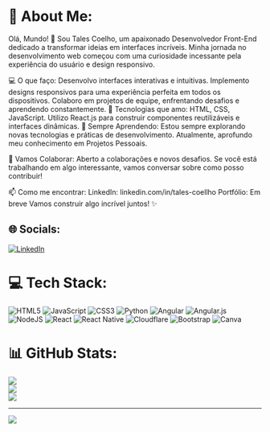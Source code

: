 # 💫 About Me:
Olá, Mundo! 👋 Sou Tales Coelho, um apaixonado Desenvolvedor Front-End dedicado a transformar ideias em interfaces incríveis. Minha jornada no desenvolvimento web começou com uma curiosidade incessante pela experiência do usuário e design responsivo.

💻 O que faço:
Desenvolvo interfaces interativas e intuitivas.
Implemento designs responsivos para uma experiência perfeita em todos os dispositivos.
Colaboro em projetos de equipe, enfrentando desafios e aprendendo constantemente.
🚀 Tecnologias que amo:
HTML, CSS, JavaScript.
Utilizo React.js para construir componentes reutilizáveis e interfaces dinâmicas.
🌱 Sempre Aprendendo:
Estou sempre explorando novas tecnologias e práticas de desenvolvimento. Atualmente, aprofundo meu conhecimento em Projetos Pessoais.

🤝 Vamos Colaborar:
Aberto a colaborações e novos desafios. Se você está trabalhando em algo interessante, vamos conversar sobre como posso contribuir!

📫 Como me encontrar:
LinkedIn: linkedin.com/in/tales-coellho
Portfólio: Em breve
Vamos construir algo incrível juntos! ✨


## 🌐 Socials:
[![LinkedIn](https://img.shields.io/badge/LinkedIn-%230077B5.svg?logo=linkedin&logoColor=white)](https://linkedin.com/in/linkedin.com/in/tales-coellho) 

# 💻 Tech Stack:
![HTML5](https://img.shields.io/badge/html5-%23E34F26.svg?style=for-the-badge&logo=html5&logoColor=white) ![JavaScript](https://img.shields.io/badge/javascript-%23323330.svg?style=for-the-badge&logo=javascript&logoColor=%23F7DF1E) ![CSS3](https://img.shields.io/badge/css3-%231572B6.svg?style=for-the-badge&logo=css3&logoColor=white) ![Python](https://img.shields.io/badge/python-3670A0?style=for-the-badge&logo=python&logoColor=ffdd54) ![Angular](https://img.shields.io/badge/angular-%23DD0031.svg?style=for-the-badge&logo=angular&logoColor=white) ![Angular.js](https://img.shields.io/badge/angular.js-%23E23237.svg?style=for-the-badge&logo=angularjs&logoColor=white) ![NodeJS](https://img.shields.io/badge/node.js-6DA55F?style=for-the-badge&logo=node.js&logoColor=white) ![React](https://img.shields.io/badge/react-%2320232a.svg?style=for-the-badge&logo=react&logoColor=%2361DAFB) ![React Native](https://img.shields.io/badge/react_native-%2320232a.svg?style=for-the-badge&logo=react&logoColor=%2361DAFB) ![Cloudflare](https://img.shields.io/badge/Cloudflare-F38020?style=for-the-badge&logo=Cloudflare&logoColor=white) ![Bootstrap](https://img.shields.io/badge/bootstrap-%238511FA.svg?style=for-the-badge&logo=bootstrap&logoColor=white) ![Canva](https://img.shields.io/badge/Canva-%2300C4CC.svg?style=for-the-badge&logo=Canva&logoColor=white)
# 📊 GitHub Stats:
![](https://github-readme-stats.vercel.app/api?username=TALLESGIT&theme=tokyonight&hide_border=false&include_all_commits=false&count_private=false)<br/>
![](https://github-readme-streak-stats.herokuapp.com/?user=TALLESGIT&theme=tokyonight&hide_border=false)<br/>
![](https://github-readme-stats.vercel.app/api/top-langs/?username=TALLESGIT&theme=tokyonight&hide_border=false&include_all_commits=false&count_private=false&layout=compact)

---
[![](https://visitcount.itsvg.in/api?id=TALLESGIT&icon=0&color=0)](https://visitcount.itsvg.in)

<!-- Proudly created with GPRM ( https://gprm.itsvg.in ) -->
